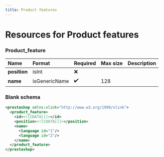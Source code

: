 ```yaml
---
title: Product features
---
```


# Resources for Product features

### Product_feature

|     Name     |    Format     | Required | Max size | Description |
| :----------- | :------------ | :------- | :------- | :---------- |
| **position** | isInt         | ❌        |          |             |
| **name**     | isGenericName | ✔️       | 128      |             |


### Blank schema

```xml
<prestashop xmlns:xlink="http://www.w3.org/1999/xlink">
  <product_feature>
    <id><![CDATA[]]></id>
    <position><![CDATA[]]></position>
    <name>
      <language id="1"/>
      <language id="2"/>
    </name>
  </product_feature>
</prestashop>
```

